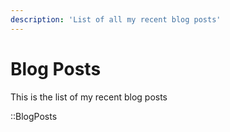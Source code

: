 ```yaml
---
description: 'List of all my recent blog posts'
---
```


# Blog Posts

This is the list of my recent blog posts

::BlogPosts
